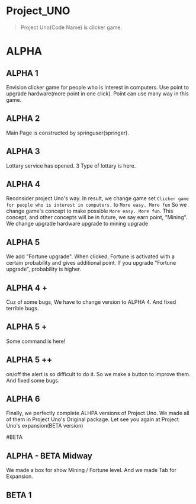 Project_UNO
==============
> Project Uno(Code Name) is clicker game.



# ALPHA
## ALPHA 1
Envision clicker game for people who is interest in computers.
Use point to upgrade hardware(more point in one click).
Point can use many way in this game.

## ALPHA 2
Main Page is constructed by springuser(springer).

## ALPHA 3
Lottary service has opened. 3 Type of lottary is here.

## ALPHA 4
Reconsider project Uno's way. In result, we change game set 
```Clicker game for people who is interest in computers.```
to 
```More easy. More fun```
So we change game's concept to make possible ```More easy. More fun```.
This concept, and other concepts will be in future, we say earn point, "Mining".
We change upgrade hardware upgrade to mining upgrade

## ALPHA 5 
We add "Fortune upgrade".
When clicked, Fortune is activated with a certain probability and gives additional point.
If you upgrade "Fortune upgrade", probability is higher.

## ALPHA 4 +
Cuz of some bugs, We have to change version to ALPHA 4.
And fixed terrible bugs.

## ALPHA 5 +
Some command is here!

## ALPHA 5 ++
on/off the alert is so difficult to do it.
So we make a button to improve them.
And fixed some bugs.

## ALPHA 6
Finally, we perfectly complete ALHPA versions of Project Uno.
We made all of them in Project Uno's Original package.
Let see you again at Project Uno's expansion(BETA version)

#BETA
## ALPHA - BETA Midway
We made a box for show Mining / Fortune level.
And we made Tab for Expansion.

## BETA 1